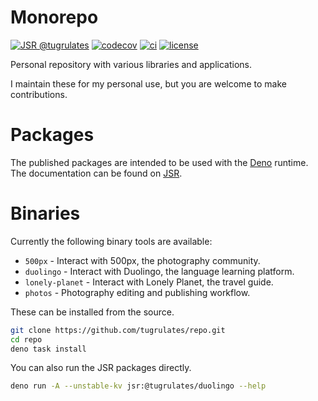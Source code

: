 # Monorepo

[![JSR @tugrulates](https://jsr.io/badges/@tugrulates)](https://jsr.io/@tugrulates)
[![codecov](https://codecov.io/gh/tugrulates/repo/branch/main/graph/badge.svg)](https://codecov.io/gh/tugrulates/repo)
[![ci](https://github.com/tugrulates/repo/actions/workflows/ci.yml/badge.svg)](https://github.com/tugrulates/repo/actions/workflows/ci.yml)
[![license](https://img.shields.io/badge/License-MIT-blue.svg)](https://github.com/tugrulates/repo/blob/main/LICENSE)

Personal repository with various libraries and applications.

I maintain these for my personal use, but you are welcome to make contributions.

# Packages

The published packages are intended to be used with the [Deno](https://deno.com)
runtime. The documentation can be found on [JSR](https://jsr.io/@tugrulates).

# Binaries

Currently the following binary tools are available:

- `500px` - Interact with 500px, the photography community.
- `duolingo` - Interact with Duolingo, the language learning platform.
- `lonely-planet` - Interact with Lonely Planet, the travel guide.
- `photos` - Photography editing and publishing workflow.

These can be installed from the source.

```sh
git clone https://github.com/tugrulates/repo.git
cd repo
deno task install
```

You can also run the JSR packages directly.

```sh
deno run -A --unstable-kv jsr:@tugrulates/duolingo --help
```
